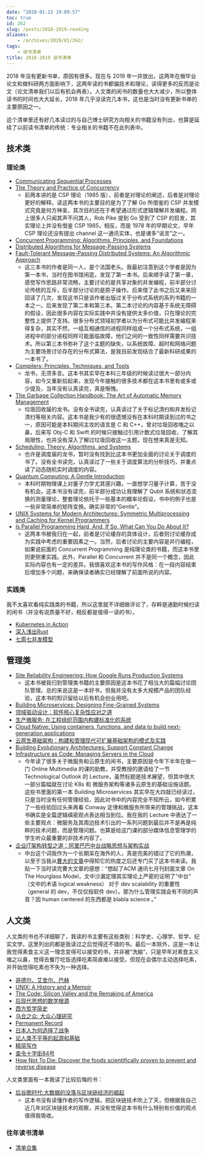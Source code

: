 ```yaml
---
date: "2020-01-22 19:09:57"
toc: true
id: 262
slug: /posts/2018-2019-reading
aliases:
    - /archives/2020/01/262/
tags:
    - 读书清单
title: 2018-2019 读书清单
---
```


2018 年没有更新书单，原因有很多。现在与 2019 年一并放出，这两年在做毕业论文和做科研两方面影响下，这两年读的书都偏技术和理论，读得更多的反而是论文（论文清单我们以后有机会再表）。人文类的闲书的数量也大大减少，所以整体读书的时间也大大延长，2018 年几乎没读完几本书，这也是当时没有更新书单的主要原因之一。

这个清单里还有好几本读过的与自己博士研究方向相关的书籍没有列出，也算是延续了以前读书清单的传统：专业相关的书籍不在此列表中。

<!--more-->

## 技术类

### 理论类

- [Communicating Sequential Processes](https://book.douban.com/subject/1424200/)
- [The Theory and Practice of Concurrency](https://book.douban.com/subject/3810297/)
  - 前两本讲的是 CSP 理论（1985 版），前者是对理论的阐述，后者是对理论更好的解释。读这两本书的主要目的是为了了解 Go 所借鉴的 CSP 并发模式究竟是何方神圣，其次目的还在于希望通过形式逻辑理解并发编程。网上很多人只闻其声不问其人，Rob Pike 提到 Go 受到了 CSP 的启发，其实理论上并没有借鉴 CSP 1985，相反，而是 1978 年的早期论文，早年 CSP 理论还没有提出 channel 这一通讯实体，也是诸多“谣言”之一。
- [Concurrent Programming: Algorithms, Principles, and Foundations](https://book.douban.com/subject/11537928/)
- [Distributed Algorithms for Message-Passing Systems](https://book.douban.com/subject/25780441/)
- [Fault-Tolerant Message-Passing Distributed Systems: An Algorithmic Approach](https://book.douban.com/subject/30344707/)
  - 这三本书的作者是同一人，是个法国老头。我最初注意到这个学者是因为第一本书，当时在图书馆闲逛，发现了第一本书。后来顺手读了第一章，感觉写作思路非常流畅，主要讨论的是共享对象的并发编程，前半部分讨论传统的互斥，后半部分讨论的是原子操作。后来借了此书之后又来来回回读了几次，发现这书只是该作者出版过关于分布式系统的系列书籍的一本之一。后来发现了第二本和第三本。第二本讨论的内容基于系统无障碍的假设，因此很多内容在实际实践中并没有提供太多价值，只在理论的完整性上提供了支持。很多分布式领域初学者以为分布式可能比并发编程来得复杂，其实不然，一组互相通信的进程同样组成一个分布式系统，一组进程中的部分进程同样可能面临故障，他们之间的一致性同样需要共识技术。所以第三本书弥补了这个主题的缺失，以系统故障、超时和网络问题为主要场景讨论存在的分布式算法，是我目前发现结合了最新科研成果的一本书了。
- [Compilers: Principles, Techniques, and Tools](https://book.douban.com/subject/1866231/)
  - 龙书，无须多言。这本书其实早在本科三年级的时候读过很大一部分内容，如今又重新拾起来，发现今年接触的很多技术都在这本书里有或多或少提及，当年没有认真读完，真是惭愧。
- [The Garbage Collection Handbook: The Art of Automatic Memory Management](https://book.douban.com/subject/6809987/)
  - 垃圾回收届的龙书。没有全书读完，认真读过了关于标记清扫和并发标记清扫等相关内容。这本书是我少有的很遗憾没有在本科时期读到过的书之一，原因可能是本科期间主攻的语言是 C 和 C++，曾对垃圾回收嗤之以鼻，后来写 Obj-C 和 Swift 的时候只接触过引用计数式垃圾回收，了解其局限性，也并没有深入了解过垃圾回收这一主题，现在想来真是无知。
- [Scheduling: Theory, Algorithms, and Systems](https://book.douban.com/subject/27089951/)
  - 也许是调度届的龙书，暂时没有找到比这本书更加全面的讨论关于调度的书了。没有全书读完，认真读过了一些关于调度算法的分析技巧，并重点读了动态随机实时调度的内容。
- [Quantum Computing: A Gentle Introduction](https://book.douban.com/subject/7175221/)
  - 本科时期物理课上对量子力学尤其感兴趣，一直想学习量子计算，苦于没有机会。这本书没有读完，前半部分成功让我理解了 Qubit 系统和状态变换的测量理论，整套理论依托于一些基本的概率论假设，书中的例子也是一些非常简单的矩阵变换。确实非常的“Gentle”。
- [UNIX Systems for Modern Architectures: Symmetric Multiprocessing and Caching for Kernel Programmers](https://book.douban.com/subject/1819828/)
- [Is Parallel Programming Hard, And, If So, What Can You Do About It?](https://book.douban.com/subject/6957175/)
  - 这两本书被我归在一起，前者是讨论缓存的具体设计，后者则讨论缓存成为实践中考虑的重要因素之一。当然，后者讨论的主要内容是并行编程，如果说前面的 Concurrent Programming 是纯理论类的书籍，而这本书里则更侧重实践。此外，Parallel 和 Concurrent 并不是同一个概念，因此实际内容也有一定的差异。我很喜欢这本书的写作风格：在一段内容结束后增加多个问题，来确保读者确实已经理解了前面所说的内容。

### 实践类

我不太喜欢看纯实践类的书籍，所以这里就不详细做评论了，存粹是通勤时候扫读的闲书（并没有说质量不好，相反都是值得一读的书）。

- [Kubernetes in Action](https://book.douban.com/subject/26997846/)
- [深入浅出Rust](https://book.douban.com/subject/30312231/)
- [七周七并发模型](https://book.douban.com/subject/26337939/)

## 管理类

- [Site Reliability Engineering: How Google Runs Production Systems](https://book.douban.com/subject/26675256/)
  - 这本书被我归到管理类书籍的主要原因是这本书花了相当大的篇幅讨论团队管理。总的来说这是一本好书，但我并没有太多大规模产品的团队经验，这本书的知识留给以后有机会创业用吧。
- [Building Microservices: Designing Fine-Grained Systems](https://book.douban.com/subject/25881698/)
- [领域驱动设计：软件核心复杂性应对之道](https://book.douban.com/subject/26819666/)
- [生产微服务: 在工程组织范围内构建标准化的系统](https://book.douban.com/subject/27127050/)
- [Cloud Native: Using containers, functions, and data to build next-generation applications](https://www.amazon.de/gp/product/1492053821/ref=ppx_yo_dt_b_asin_title_o01_s00?ie=UTF8&psc=1)
- [云原生基础架构：构建和管理现代可扩展基础架构的模式及实践](https://book.douban.com/subject/30388782/)
- [Building Evolutionary Architectures: Support Constant Change](https://book.douban.com/subject/27148120/)
- [Infrastructure as Code: Managing Servers in the Cloud](https://book.douban.com/subject/26591700/)
  - 今年读了很多关于微服务和云原生的闲书，主要原因是今年下半年在做一门 Online Multimedia 的课的助教，并受教授的邀请给了一节 Technological Outlook 的 Lecture，虽然标题是技术展望，但其中很大一部分篇幅就在讨论 K8s 和 微服务架构等诸多云原生的基础设施话题。这些书里面的第一本 Building Microservices 其实早在大四就已经读过，只是当时没有任何管理经验，因此对书中的内容完全不知所云，如今积累了一些经验回过头来再看 Conway 定律和微服务所带来的管理挑战，这本书确实是全篇逻辑缜密观点表达相当到位。我在我的 Lecture 中表达了一些主要观点：微服务及其周边技术引出的一系列问题到最后并不是再是纯粹的技术问题，而是管理问题。也算是给这门课的部分媒体信息管理学的学生听众最重要的非技术内容了。
- [企业IT架构转型之道：阿里巴巴中台战略思想与架构实战](https://book.douban.com/subject/27039508/)
  - 中台这个词我作为一个长期呆在海外的人，真是完美的错过了它的热潮，以至于当我从[曹大的文章](https://xargin.com/the-death-of-middleground/)中得知它的热度之后还专门买了这本书来读。我贴一下当时读完曹大文章的感想：“想起了ACM 通讯七月刊封面文章 On The Hourglass Model，文中沙漏定理其实理论上严密的证明了“中台” （文中的术语 logical weakness） 对于 dev scalability 的重要性（general 的 dev，不仅仅指软件 dev）。那为什么管理实践会有不同的声音？因 human centered 的东西都是 blabla science 。”

## 人文类

人文类的书也不详细聊了，我读的书主要有这些类别：科学史、心理学、哲学、纪实文学。这里列出的都是我读过之后觉得还不错的书。最后一本除外，这是一本让我觉得素食主义这一理念变得可以接受的书，并非被“洗脑”，只是早年对素食主义嗤之以鼻，觉得去餐厅吃饭选择吃素简直难以接受。但现在会偶尔主动选择吃素，并开始觉得吃素也不失为一种选择。

- [哥德尔、艾舍尔、巴赫](https://book.douban.com/subject/1291204/)
- [UNIX: A History and a Memoir](https://book.douban.com/subject/34866216/)
- [The Code: Silicon Valley and the Remaking of America](https://book.douban.com/subject/34679554/)
- [后现代思想的数学根源](https://www.amazon.cn/gp/product/B00COD1U1E/ref=ppx_yo_dt_b_d_asin_title_o01?ie=UTF8&psc=1)
- [西方哲学简史](https://www.amazon.cn/gp/product/B0099MSW0U/ref=ppx_yo_dt_b_d_asin_title_o03?ie=UTF8&psc=1)
- [乌合之众: 大众心理研究](https://book.douban.com/subject/1012611/)
- [Permanent Record](https://www.amazon.de/gp/product/152903566X/ref=ppx_yo_dt_b_asin_title_o05_s00?ie=UTF8&psc=1)
- [日本人为何选择了战争](https://book.douban.com/subject/34204669/)
- [论人类不平等的起源和基础](https://www.amazon.cn/gp/product/B00VUE1X0G/ref=ppx_yo_dt_b_d_asin_title_o00?ie=UTF8&psc=1)
- [精简写作](https://www.amazon.cn/gp/product/B07JWF7YWR/ref=ppx_yo_dt_b_d_asin_title_o01?ie=UTF8&psc=1)
- [查令十字街84号](https://www.amazon.cn/gp/product/B01ERBPIAO/ref=ppx_yo_dt_b_d_asin_title_o02?ie=UTF8&psc=1)
- [How Not To Die: Discover the foods scientifically proven to prevent and reverse disease](https://www.amazon.de/gp/product/1509852506/ref=ppx_yo_dt_b_asin_title_o05_s00?ie=UTF8&psc=1)

人文类里面有一本我读了比较后悔的书：

- [后谷歌时代:大数据的没落与区块链经济的崛起](https://book.douban.com/subject/30318590/)
  - 这本书没有读懂作者的写作逻辑，把区块链技术吹上了天，但根据我自己近几年对区块链技术的观察，并没有觉得这本书有什么特别有价值的观点值得我吸收。


### 往年读书清单

- [清单合集](https://blog.changkun.de/tags/%E8%AF%BB%E4%B9%A6%E6%B8%85%E5%8D%95/)


<!-- 
Bonus to you :)

- Polygon Mesh Processing
- Computational Geometry: Algorithms and Applications
- Differential Geometry of Curves and Surfaces
- Level of Detail for 3D Graphics
- Reinforcement Learning: An Introduction
- The Nature of Statistical Learning Theory (Information Science and Statistics
- Deep Learning
- Machine Learning: A Probabilistic Perspective
- Foundations of Machine Learning
- Concentration Inequalities: A Nonasymptotic Theory of Independence
- -->